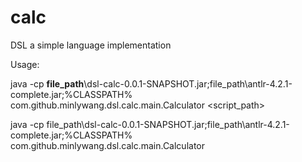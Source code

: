 calc
====

DSL a simple language implementation

Usage:

java -cp <b>file_path</b>\dsl-calc-0.0.1-SNAPSHOT.jar;file_path\antlr-4.2.1-complete.jar;%CLASSPATH%   com.github.minlywang.dsl.calc.main.Calculator <script_path>

java -cp file_path\dsl-calc-0.0.1-SNAPSHOT.jar;file_path\antlr-4.2.1-complete.jar;%CLASSPATH%   com.github.minlywang.dsl.calc.main.Calculator<Enter>
